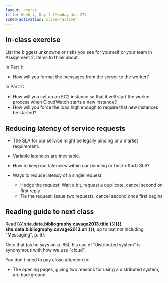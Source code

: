```yaml
---
layout: course
title: Week 4, Day 1 (Monday Jan 27)
sched-activation: class="active"
---
```

## In-class exercise

List the biggest unknowns or risks you see for yourself or your team
in Assignment&nbsp;2. Items to think about:

In Part&nbsp;1:

* How will you format the messages from the server to the worker?

In Part&nbsp;2:

* How will you set up an EC2 instance so that it will start the worker process when CloudWatch starts a new instance?
* How will you force the load high enough to require that new instances be started?

## Reducing latency of service requests

* The SLA for our service might be legally binding or a market requirement.
* Variable latencies are inevitable.
* How to keep our latencies within our (binding or best-effort) SLA?
* Ways to reduce latency of a single request:

  * Hedge the request: Wait a bit, request a duplicate, cancel second on first reply
  * Tie the request: Issue two requests, cancel second once first begins

## Reading guide to next class

Read **[{{ site.data.bibliography.cavage2013.title }}]({{ site.data.bibliography.cavage2013.url }})**,
up to but not including "Messaging", p. 67.

Note that (as he says on p. 85), his use of "distributed system" is
synonymous with how we use "cloud". 

You don't need to pay close attention to:

* The opening pages, giving two reasons for using a distributed system, are background.